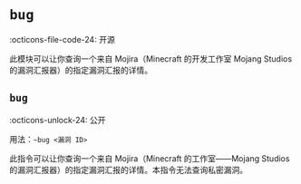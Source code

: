# `bug`

:octicons-file-code-24: 开源

此模块可以让你查询一个来自 Mojira（Minecraft 的开发工作室 Mojang Studios 的漏洞汇报器）的指定漏洞汇报的详情。

## `bug`
:octicons-unlock-24: 公开

用法：`~bug <漏洞 ID>`

此指令可以让你查询一个来自 Mojira（Minecraft 的工作室——Mojang Studios 的漏洞汇报器）的指定漏洞汇报的详情。本指令无法查询私密漏洞。
